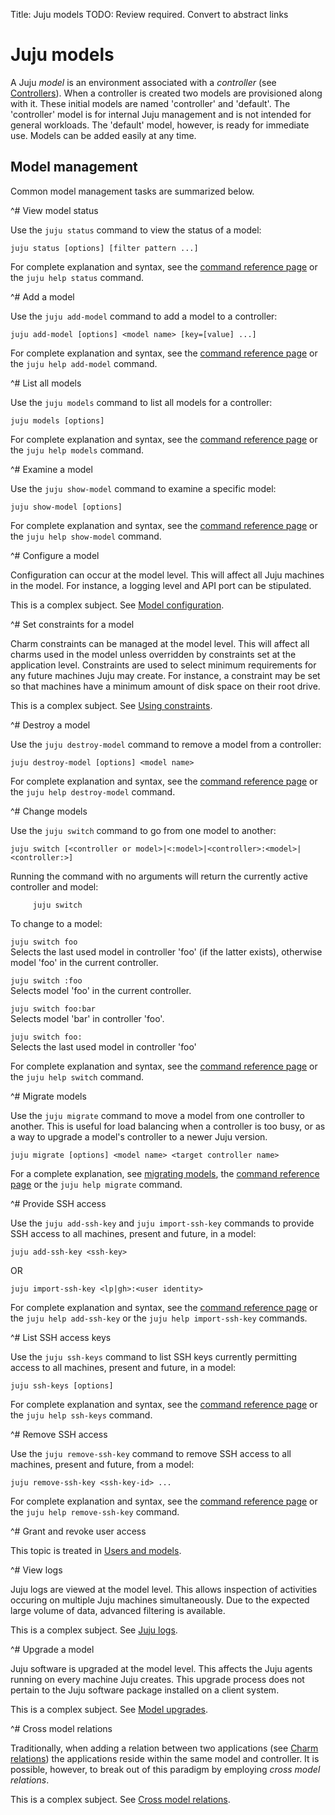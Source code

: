 Title: Juju models
TODO:  Review required. Convert to abstract links


# Juju models

A Juju *model* is an environment associated with a *controller* (see
[Controllers](./controllers.html)). When a controller is created two models are
provisioned along with it. These initial models are named 'controller' and
'default'. The 'controller' model is for internal Juju management and is not
intended for general workloads. The 'default' model, however, is ready for
immediate use. Models can be added easily at any time.

## Model management

Common model management tasks are summarized below.



^# View model status
   
   Use the `juju status` command to view the status of a model:

   `juju status [options] [filter pattern ...]`
   
   For complete explanation and syntax, see the
   [command reference page](./commands.html#status) or the `juju help
   status` command.
   


^# Add a model
  
   Use the `juju add-model` command to add a model to a controller:
   
   `juju add-model [options] <model name> [key=[value] ...]`
   
   For complete explanation and syntax, see the
   [command reference page](./commands.html#add-model) or the `juju help
   add-model` command.
  


^# List all models

   Use the `juju models` command to list all models for a controller:
   
   `juju models [options]`
   
   For complete explanation and syntax, see the
   [command reference page](./commands.html#models) or the `juju help
   models` command.
  


^# Examine a model

   Use the `juju show-model` command to examine a specific model:
   
   `juju show-model [options]`
   
   For complete explanation and syntax, see the
   [command reference page](./commands.html#show-model) or the
   `juju help show-model` command.



^# Configure a model

   Configuration can occur at the model level. This will affect all Juju
   machines in the model. For instance, a logging level and API port can be
   stipulated.

   This is a complex subject. See [Model configuration](./models-config.html).



^# Set constraints for a model

   Charm constraints can be managed at the model level. This will affect all
   charms used in the model unless overridden by constraints set at the
   application level. Constraints are used to select minimum requirements for any
   future machines Juju may create. For instance, a constraint may be set so that
   machines have a minimum amount of disk space on their root drive.

   This is a complex subject. See
   [Using constraints](./charms-constraints.html#setting-constraints-for-a-model).
   


^# Destroy a model

   Use the `juju destroy-model` command to remove a model from a controller:
   
   `juju destroy-model [options] <model name>`
   
   For complete explanation and syntax, see the
   [command reference page](./commands.html#destroy-model) or the `juju help
   destroy-model` command.
   


^# Change models
   
   Use the `juju switch` command to go from one model to another:
   
   `juju switch [<controller or model>|<:model>|<controller>:<model>|<controller:>]`
   
   Running the command with no arguments will return the currently active 
   controller and model:
     
         juju switch
   
   To change to a model:
   
   `juju switch foo`  
   Selects the last used model in controller 'foo' (if the latter exists),
   otherwise model 'foo' in the current controller.

   `juju switch :foo`  
   Selects model 'foo' in the current controller.

   `juju switch foo:bar`  
   Selects model 'bar' in controller 'foo'.
   
   `juju switch foo:`  
   Selects the last used model in controller 'foo'

   For complete explanation and syntax, see the
   [command reference page](./commands.html#switch) or the `juju help switch`
   command.
   

^# Migrate models

   Use the `juju migrate` command to move a model from one controller to
   another. This is useful for load balancing when a controller is too busy, or
   as a way to upgrade a model's controller to a newer Juju version.

   `juju migrate [options] <model name> <target controller name>`

   For a complete explanation, see [migrating models](./models-migrate.html),
   the [command reference page](./commands.html#migrate) or the `juju help
   migrate` command.
   
   

^# Provide SSH access
   
   Use the `juju add-ssh-key` and `juju import-ssh-key` commands to provide SSH
   access to all machines, present and future, in a model:
   
   `juju add-ssh-key <ssh-key>`

   OR

   `juju import-ssh-key <lp|gh>:<user identity>`
   
   For complete explanation and syntax, see the
   [command reference page](./commands.html#add-ssh-key) or the
   `juju help add-ssh-key` or the `juju help import-ssh-key` commands.
   


^# List SSH access keys
   
   Use the `juju ssh-keys` command to list SSH keys currently permitting
   access to all machines, present and future, in a model:
   
   `juju ssh-keys [options]`
   
   For complete explanation and syntax, see the
   [command reference page](./commands.html#ssh-keys) or the `juju help
   ssh-keys` command.
   


^# Remove SSH access
   
   Use the `juju remove-ssh-key` command to remove SSH access to all machines,
   present and future, from a model:
   
   `juju remove-ssh-key <ssh-key-id> ...`
   
   For complete explanation and syntax, see the
   [command reference page](./commands.html#remove-ssh-key) or the `juju help
   remove-ssh-key` command.
   
   

^# Grant and revoke user access
   
   This topic is treated in
   [Users and models](./users-models.html#models-and-user-access).



^# View logs

   Juju logs are viewed at the model level. This allows inspection of
   activities occuring on multiple Juju machines simultaneously. Due to the
   expected large volume of data, advanced filtering is available.

   This is a complex subject. See [Juju logs](./troubleshooting-logs.html).



^# Upgrade a model
   
   Juju software is upgraded at the model level. This affects the Juju agents
   running on every machine Juju creates. This upgrade process does not pertain
   to the Juju software package installed on a client system.

   This is a complex subject. See [Model upgrades](./models-upgrade.html).



^# Cross model relations
   
   Traditionally, when adding a relation between two applications (see
   [Charm relations](./charms-relations.html)) the applications reside within
   the same model and controller. It is possible, however, to break out of this
   paradigm by employing *cross model relations*.

   This is a complex subject. See [Cross model relations](./models-cmr.html).
